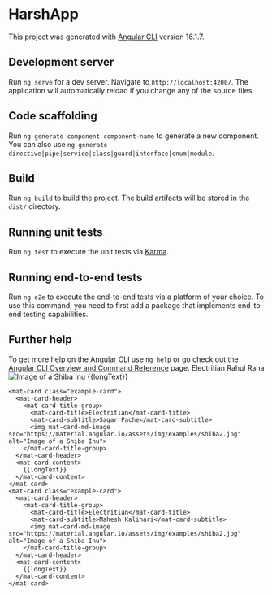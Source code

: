 # HarshApp

This project was generated with [Angular CLI](https://github.com/angular/angular-cli) version 16.1.7.

## Development server

Run `ng serve` for a dev server. Navigate to `http://localhost:4200/`. The application will automatically reload if you change any of the source files.

## Code scaffolding

Run `ng generate component component-name` to generate a new component. You can also use `ng generate directive|pipe|service|class|guard|interface|enum|module`.

## Build

Run `ng build` to build the project. The build artifacts will be stored in the `dist/` directory.

## Running unit tests

Run `ng test` to execute the unit tests via [Karma](https://karma-runner.github.io).

## Running end-to-end tests

Run `ng e2e` to execute the end-to-end tests via a platform of your choice. To use this command, you need to first add a package that implements end-to-end testing capabilities.

## Further help

To get more help on the Angular CLI use `ng help` or go check out the [Angular CLI Overview and Command Reference](https://angular.io/cli) page.
 <mat-card class="example-card">
      <mat-card-header>
        <mat-card-title-group>
          <mat-card-title>Electritian</mat-card-title>
          <mat-card-subtitle>Rahul Rana</mat-card-subtitle>
          <img mat-card-md-image src="https://material.angular.io/assets/img/examples/shiba2.jpg"  alt="Image of a Shiba Inu">
        </mat-card-title-group>
      </mat-card-header>
      <mat-card-content>
        {{longText}}
      </mat-card-content>
    </mat-card>

    <mat-card class="example-card">
      <mat-card-header>
        <mat-card-title-group>
          <mat-card-title>Electritian</mat-card-title>
          <mat-card-subtitle>Sagar Pache</mat-card-subtitle>
          <img mat-card-md-image src="https://material.angular.io/assets/img/examples/shiba2.jpg"  alt="Image of a Shiba Inu">
        </mat-card-title-group>
      </mat-card-header>
      <mat-card-content>
        {{longText}}
      </mat-card-content>
    </mat-card>
    <mat-card class="example-card">
      <mat-card-header>
        <mat-card-title-group>
          <mat-card-title>Electritian</mat-card-title>
          <mat-card-subtitle>Mahesh Kalihari</mat-card-subtitle>
          <img mat-card-md-image src="https://material.angular.io/assets/img/examples/shiba2.jpg"  alt="Image of a Shiba Inu">
        </mat-card-title-group>
      </mat-card-header>
      <mat-card-content>
        {{longText}}
      </mat-card-content>
    </mat-card>